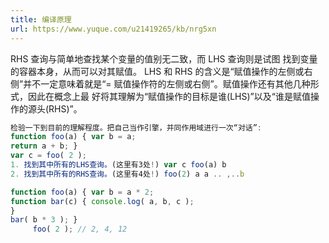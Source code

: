 ```yaml
---
title: 编译原理
url: https://www.yuque.com/u21419265/kb/nrg5xn
---
```


RHS 查询与简单地查找某个变量的值别无二致，而 LHS 查询则是试图 找到变量的容器本身，从而可以对其赋值。
LHS 和 RHS 的含义是“赋值操作的左侧或右侧”并不一定意味着就是“= 赋值操作符的左侧或右侧”。赋值操作还有其他几种形式，因此在概念上最 好将其理解为“赋值操作的目标是谁(LHS)”以及“谁是赋值操作的源头(RHS)”。

```javascript
检验一下到目前的理解程度。把自己当作引擎，并同作用域进行一次“对话”:
function foo(a) { var b = a;
return a + b; }
var c = foo( 2 );
1. 找到其中所有的LHS查询。(这里有3处!) var c foo(a) b
2. 找到其中所有的RHS查询。(这里有4处!) foo(2) a a .. ,..b
```

```javascript
function foo(a) { var b = a * 2;
function bar(c) { console.log( a, b, c );
}
bar( b * 3 ); }
     foo( 2 ); // 2, 4, 12
```

